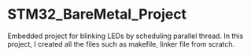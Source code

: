 # STM32_BareMetal_Project
Embedded project for blinking LEDs by scheduling parallel thread. In this project, I created all the files such as makefile, linker file from scratch.

